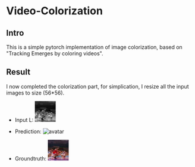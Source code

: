 # Video-Colorization

## Intro 

This is a simple pytorch implementation of image colorization, based on "Tracking Emerges by coloring videos". 

## Result

I now completed the colorization part, for simplication, I resize all the input images to size (56*56).

- Input L:
![avatar](./imgs/l_99.jpg)

- Prediction:
![avatar](./imgs/pred_99.jpg)

- Groundtruth:
![avatar](./imgs/true_99.jpg)
